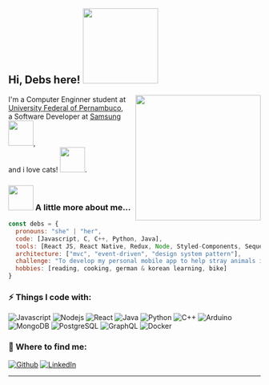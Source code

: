 
<h2> Hi, Debs here! <img src="https://media.giphy.com/media/Kxu2275kzosJC98kQg/giphy.gif" width="150"></h2>
<img align='right' src="https://media.giphy.com/media/VEbNmD8OuAKnAO04Nw/giphy.gif" width="250">
<p>I'm a Computer Enginner student at <a href="http://www.ufpe.br">University Federal of Pernambuco</a>, <br>a Software Developer at <a href="https://www.samsung.com/br/">Samsung</a><img src="https://media.giphy.com/media/WUlplcMpOCEmTGBtBW/giphy.gif" width="50">, <br>
and i love cats! <img src="https://media.giphy.com/media/lRY8EdPwIbp9O16qTW/giphy.gif" width="50">.
</p>




### <img src="https://media.giphy.com/media/VgCDAzcKvsR6OM0uWg/giphy.gif" width="50"> A little more about me...  

```javascript
const debs = {
  pronouns: "she" | "her",
  code: [Javascript, C, C++, Python, Java],
  tools: [React JS, React Native, Redux, Node, Styled-Components, Sequelize],
  architecture: ["mvc", "event-driven", "design system pattern"],
  challenge: "To develop my personal mobile app to help stray animals in need",
  hobbies: [reading, cooking, german & korean learning, bike]
}
```

<h3>⚡ Things I code with:</h3>
<p> <img alt="Javascript" src="https://img.shields.io/badge/-Javascript-F7DF1E?style=flat-square&logo=javascript&color=black" /> 
    <img alt="Nodejs" src="https://img.shields.io/badge/-Nodejs-339933?style=flat-square&logo=Node.js&logoColor=white" /> 
    <img alt="React" src="https://img.shields.io/badge/-React-black?style=flat-square&logo=react" /> 
    <img alt="Java" src="https://img.shields.io/badge/-Java-red?style=flat-square&logo=java" />
    <img alt="Python" src="https://img.shields.io/badge/-Python-3776AB?style=flat-square&logo=python&logoColor=white" />
    <img alt="C++" src="https://img.shields.io/badge/-C++-00599C?style=flat-square&logo=c++&logoColor=white" />
    <img alt="Arduino" src="https://img.shields.io/badge/-Arduino-00979D?style=flat-square&logo=arduino&logoColor=white" />
    <img alt="MongoDB" src="https://img.shields.io/badge/-MongoDB-47A248?style=flat-square&logo=mongodb&logoColor=white" /> 
    <img alt="PostgreSQL" src="https://img.shields.io/badge/-PostgreSQL-336791?style=flat-square&logo=postgresql" /> 
    <img alt="GraphQL" src="https://img.shields.io/badge/-GraphQL-E10098?style=flat-square&logo=graphql" />  
    <img alt="Docker" src="https://img.shields.io/badge/-Docker-2496ED?style=flat-square&logo=docker&logoColor=white" />
</p>

<h3>👋 Where to find me:</h3>
<p><a href="https://github.com/debfdias" target="_blank"><img alt="Github" src="https://img.shields.io/badge/GitHub-%2312100E.svg?&style=for-the-badge&logo=Github&logoColor=white" /></a> <a href="https://www.linkedin.com/in/debfdias" target="_blank"><img alt="LinkedIn" src="https://img.shields.io/badge/linkedin-%230077B5.svg?&style=for-the-badge&logo=linkedin&logoColor=white" /> </a>
</p>



---
